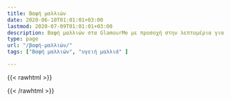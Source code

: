 ```yaml
---
title: Βαφή μαλλιών
date: 2020-06-10T01:01:01+03:00
lastmod: 2020-07-09T01:01:01+03:00
description: Βαφή μαλλιών στα GlamourMe με προσοχή στην λεπτομέρια για υγειή και λαμπερά μαλλιά.
type: page
url: "/βαφή-μαλλιών/"
tags: ["Βαφή μαλλιών", "υγειή μαλλιά" ]

---
```


{{< rawhtml >}}

{{< /rawhtml >}}
